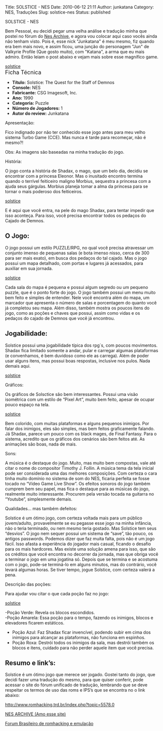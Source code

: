 Title: SOLSTICE - NES
Date: 2010-06-12 21:11
Author: junkatana
Category: NES, Traduções
Slug: solstice-nes
Status: published

SOLSTICE - NES
<!-- PELICAN_BEGIN_SUMMARY -->
Bem Pessoal, eu decidi pegar uma velha análise e tradução minha que postei no fórum do [Nes Archive](http://www.nesarchive.net/v3/solstice/), e agora vou colocar aqui caso vocês ainda não tenham visto. Pois é, esse nick "Junkatana" é meu mesmo, fiz quando era bem mais novo, e assim ficou, uma junção do personagem "Jun" de Valkyrie Profile (Que gosto muito), com "Katana", a arma que eu mais admiro. Então leiam o post abaixo e vejam mais sobre esse magnífico game.</span>
<!-- PELICAN_END_SUMMARY -->
[solstice](http://img507.imageshack.us/img507/5065/60739175.png)  
<span style="font-size:130%;">Ficha Técnica</span>  


- **Título:** Solstice: The Quest for the Staff of Demnos  
- **Console:** NES  
- **Fabricante:** CSG Imagesoft, Inc.  
- **Ano:** 1990  
- **Categoria:** Puzzle  
- **Número de Jogadores:** 1  
- **Autor do review:** Junkatana


Apresentação:

Fico indignado por não ter conhecido esse jogo antes para meu velho
sistema Turbo Game (CCE). Mas nunca é tarde para recomeçar, não é
mesmo?!

Obs: As imagens são baseadas na minha tradução do jogo.

História:

O jogo conta a história de Shadax, o mago, que um belo dia, decidiu se
encontrar com a princesa Eleonor. Mas o inusitado encontro termina
quando o terrível feiticeiro maligno Morbius, sequestra a princesa com a
ajuda seus gárgulas. Morbius planeja tomar a alma da princesa para se
tornar o mais poderoso dos feiticeiros.

[solstice](http://img97.imageshack.us/img97/8003/57046073.png)

E é aqui que você entra, na pele do mago Shadax, para tentar impedir que
isso aconteça. Para isso, você precisa encontrar todos os pedaços do
Cajado de Demnos.

O Jogo:
--------------------------------------------

O jogo possui um estilo PUZZLE/RPG, no qual você precisa atravessar um
conjunto imenso de pequenas salas (e bota imenso nisso, cerca de 300
para ser mais exato), em busca dos pedaços do tal cajado. Mas o jogo
possui um mapa detalhado, com portas e lugares já acessados, para
auxiliar em sua jornada.

[solstice](http://img413.imageshack.us/img413/5386/32287223.png)

Cada sala do mapa é pequena e possui algum segredo ou um pequeno puzzle,
que é o ponto forte do jogo. O jogo também possui um menu muito bem
feito e simples de entender. Nele você encontra além do mapa, um
marcador que apresenta o número de salas e porcentagem do quanto você já
completou seu mapa. Além disso, também mostra os poucos itens do jogo,
como as poções e chaves que possui, assim como vidas e os pedaços do
cajado de Demnos que você já encontrou.

<span style="font-size:100%;">Jogabilidade:</span>
--------------------------------------------------

Solstice possui uma jogabilidade típica dos rpg´s, com poucos
movimentos. Shadax fica limitado somente a andar, pular e carregar
algumas plataformas (e convenhamos, é bem duvidoso como ele as carrega).
Além de poder usar alguns itens, mas possui boas respostas, inclusive
nos pulos. Nada demais aqui.

[solstice](http://img17.imageshack.us/img17/9205/43259640.png)

<span style="font-size:100%;">Gráficos:</span>


Os gráficos de Solsctice são bem interessantes. Possui uma visão
isométrica com um estilo de “Pixel Art”, muito bem feito, apesar de
ocupar pouco espaço na tela.

[solstice](http://img821.imageshack.us/img821/3848/63759965.png)

Bem colorido, com muitas plataformas e alguns pequenos inimigos. Por
falar dos inimigos, eles são simples, mas bem feitos graficamente
falando. Já Shadax, parece um pouco com os black mages, de Final
Fantasy. Para o sistema, acredito que os gráficos dos cenários são bem
feitos até. As animações são boas, nada de mais.

Sons:


A música é o destaque do jogo. Muito, mas muito bem compostas, vale até
citar o nome do compositor Timothy J. Follin. A música tema da tela
inicial pode ser considerada uma das melhores composições. Com certeza o
cara tinha muito domínio no sistema de som do NES, ficaria perfeita se
fosse tocado no “Vídeo Game Live Show”. Os efeitos sonoros do jogo
também cumprem bem seu papel, mas fica o destaque para as músicas do
jogo, realmente muito interessante. Procurem pela versão tocada na
guitarra no “Youtube”, simplesmente demais.

Qualidades… mas também defeitos:


Solstice é um ótimo jogo, com certeza voltada mais para um público
jovem/adulto, provavelmente se eu pegasse esse jogo na minha infância,
não o teria terminado, ou nem mesmo teria gostado. Mas Solstice tem seus
“desvios”. O jogo nem sequer possui um sistema de “save”, tão pouco, os
antigos passwords. Podemos dizer que faz muita falta, pois não é um jogo
fácil. Isso afasta a experiência do jogador mais casual, ficando o
desafio para os mais hardcores. Mas existe uma solução amena para isso,
que são os créditos que você encontra no decorrer da jornada, mas que
obriga você a terminar o jogo em uma jogatina só. Depois que se termina
e se acostuma com o jogo, pode-se terminá-lo em alguns minutos, mas do
contrário, você levará algumas horas. Se tiver tempo, jogue Solstice,
com certeza valerá a pena.

Descrição das poções:


Para ajudar vou citar o que cada poção faz no jogo:

[solstice](http://img338.imageshack.us/img338/4615/47980560.png)

-Poção Verde: Revela os blocos escondidos.  
-Poção Amarela: Essa poção para o tempo, fazendo os inimigos, blocos e
elevadores ficarem estáticos.  
- Poção Azul: Faz Shadax ficar invencível, podendo subir em cima dos
inimigos para alcançar as plataformas, não funciona em espinhos.  
- Poção Roxa: Destrói todos os inimigos da sala, mas destrói também os
blocos e itens, cuidado para não perder aquele item que você precisa.

Resumo e link’s:
-----------------------------------------------------

Solstice é um ótimo jogo que merece ser jogado. Gostei tanto do jogo,
que decidi fazer uma tradução do mesmo, para que quiser conferir, pode
acessar o site do fórum unificado de tradução, lembrando que se deve
respeitar os termos de uso das roms e IPS’s que se encontra no o link
abaixo:

<http://www.romhacking.trd.br/index.php?topic=5578.0>

[NES ARCHIVE (Amo esse site)](http://www.nesarchive.net/)

[Forum Brasileiro de romhacking e emulação](http://www.romhacking.trd.br/index.php?topic=5578.0)
